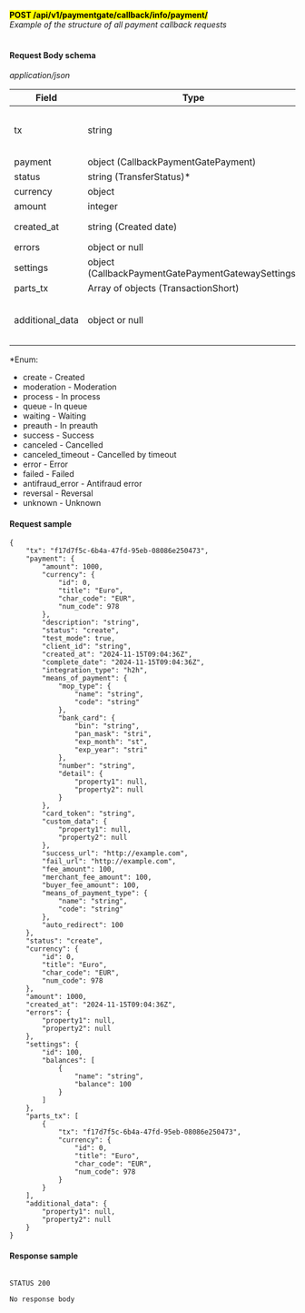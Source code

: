 **<mark>POST /api/v1/paymentgate/callback/info/payment/</mark><br/>**
*Example of the structure of all payment callback requests<br/><br/>*


#### Request Body schema 
*application/json*

| Field           | Type                                               | Required | Example                                |
|-----------------|----------------------------------------------------|----------|----------------------------------------|
| tx              | string <uuid>                                      | Yes      | "1dc4441f-38d5-42b5-a705-81958f928462" |
| payment         | object (CallbackPaymentGatePayment)                | Yes      |                                        | 
| status          | string (TransferStatus)*                           | No       | "create"                               |
| currency        | object                                             | Yes      |                                        |
| amount          | integer <int64>                                    | No       |                                        |
| created_at      | string <date-time> (Created date)                  | No       | "2024-11-15T09:04:36Z"                 |
| errors          | object or null                                     | No       |                                        |
| settings        | object (CallbackPaymentGatePaymentGatewaySettings) | Yes      |                                        |
| parts_tx        | Array of objects (TransactionShort)                | Yes      |                                        |
| additional_data | object or null                                     | No       | {"property1": null, "property2": null} |

*Enum:

- create - Created
- moderation - Moderation
- process - In process
- queue - In queue
- waiting - Waiting
- preauth - In preauth
- success - Success
- canceled - Cancelled
- canceled_timeout - Cancelled by timeout
- error - Error
- failed - Failed
- antifraud_error - Antifraud error
- reversal - Reversal
- unknown - Unknown

#### Request sample<br/>
```
{
    "tx": "f17d7f5c-6b4a-47fd-95eb-08086e250473",
    "payment": {
        "amount": 1000,
        "currency": {
            "id": 0,
            "title": "Euro",
            "char_code": "EUR",
            "num_code": 978
        },
        "description": "string",
        "status": "create",
        "test_mode": true,
        "client_id": "string",
        "created_at": "2024-11-15T09:04:36Z",
        "complete_date": "2024-11-15T09:04:36Z",
        "integration_type": "h2h",
        "means_of_payment": {
            "mop_type": {
                "name": "string",
                "code": "string"
            },
            "bank_card": {
                "bin": "string",
                "pan_mask": "stri",
                "exp_month": "st",
                "exp_year": "stri"
            },
            "number": "string",
            "detail": {
                "property1": null,
                "property2": null
            }
        },
        "card_token": "string",
        "custom_data": {
            "property1": null,
            "property2": null
        },
        "success_url": "http://example.com",
        "fail_url": "http://example.com",
        "fee_amount": 100,
        "merchant_fee_amount": 100,
        "buyer_fee_amount": 100,
        "means_of_payment_type": {
            "name": "string",
            "code": "string"
        },
        "auto_redirect": 100
    },
    "status": "create",
    "currency": {
        "id": 0,
        "title": "Euro",
        "char_code": "EUR",
        "num_code": 978
    },
    "amount": 1000,
    "created_at": "2024-11-15T09:04:36Z",
    "errors": {
        "property1": null,
        "property2": null
    },
    "settings": {
        "id": 100,
        "balances": [
            {
                "name": "string",
                "balance": 100
            }
        ]
    },
    "parts_tx": [
        {
            "tx": "f17d7f5c-6b4a-47fd-95eb-08086e250473",
            "currency": {
                "id": 0,
                "title": "Euro",
                "char_code": "EUR",
                "num_code": 978
            }
        }
    ],
    "additional_data": {
        "property1": null,
        "property2": null
    }
}
```

#### Response sample
```

STATUS 200

No response body
```